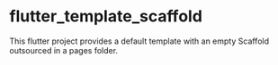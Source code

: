 # flutter_template_scaffold

This flutter project provides a default template with an empty Scaffold outsourced in a pages folder.